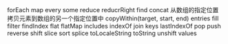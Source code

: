 forEach
map
every
some
reduce
reducrRight
find
concat
从数组的指定位置拷贝元素到数组的另一个指定位置中
copyWithin(target, start, end)
entries
fill
filter
findIndex
flat
flatMap
includes
indexOf
join
keys
lastIndexOf
pop
push
reverse
shift
slice
sort
splice
toLocaleString
toString
unshift
values